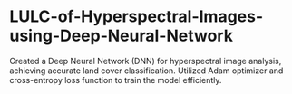 # LULC-of-Hyperspectral-Images-using-Deep-Neural-Network
Created a Deep Neural Network (DNN) for hyperspectral image analysis, achieving accurate land cover classification. Utilized Adam optimizer and cross-entropy loss function to train the model efficiently.
